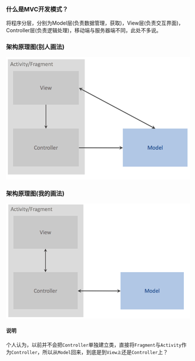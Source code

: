 ### 什么是MVC开发模式？
将程序分层，分别为Model层(负责数据管理，获取)，View层(负责交互界面)，Controller层(负责逻辑处理)，移动端与服务器端不同，此处不多说。

### 架构原理图(别人画法)
![](/assets/MVC别人画法.png)

### 架构原理图(我的画法)
![](/assets/MVC基础结构.png)

#### 说明
个人认为，以前并不会把`Controller`单独建立类，直接将`Fragment`与`Activity`作为`Controller`，所以从`Model`回来，到底是到`View上`还是`Controller`上？